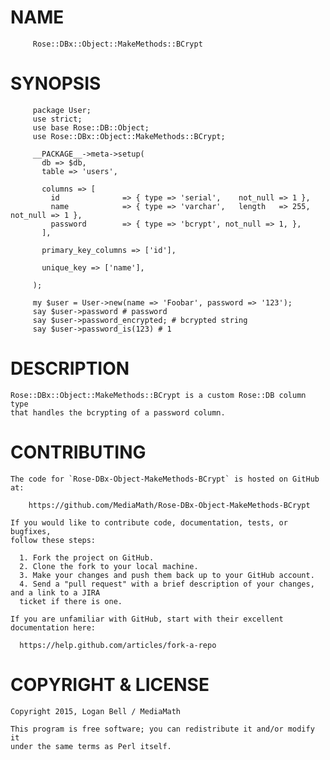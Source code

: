 # NAME
         Rose::DBx::Object::MakeMethods::BCrypt

# SYNOPSIS
         package User;
         use strict;
         use base Rose::DB::Object;
         use Rose::DBx::Object::MakeMethods::BCrypt;

         __PACKAGE__->meta->setup(
           db => $db,
           table => 'users',

           columns => [
             id              => { type => 'serial',    not_null => 1 },
             name            => { type => 'varchar',   length   => 255, not_null => 1 },
             password        => { type => 'bcrypt', not_null => 1, },
           ],

           primary_key_columns => ['id'],

           unique_key => ['name'],

         );

         my $user = User->new(name => 'Foobar', password => '123');
         say $user->password # password
         say $user->password_encrypted; # bcrypted string
         say $user->password_is(123) # 1

# DESCRIPTION
    Rose::DBx::Object::MakeMethods::BCrypt is a custom Rose::DB column type
    that handles the bcrypting of a password column.

# CONTRIBUTING
    The code for `Rose-DBx-Object-MakeMethods-BCrypt` is hosted on GitHub
    at:

        https://github.com/MediaMath/Rose-DBx-Object-MakeMethods-BCrypt 

    If you would like to contribute code, documentation, tests, or bugfixes,
    follow these steps:

      1. Fork the project on GitHub.
      2. Clone the fork to your local machine.
      3. Make your changes and push them back up to your GitHub account.
      4. Send a "pull request" with a brief description of your changes, and a link to a JIRA 
      ticket if there is one.
 
    If you are unfamiliar with GitHub, start with their excellent
    documentation here:

      https://help.github.com/articles/fork-a-repo

# COPYRIGHT & LICENSE
    Copyright 2015, Logan Bell / MediaMath

    This program is free software; you can redistribute it and/or modify it
    under the same terms as Perl itself.

